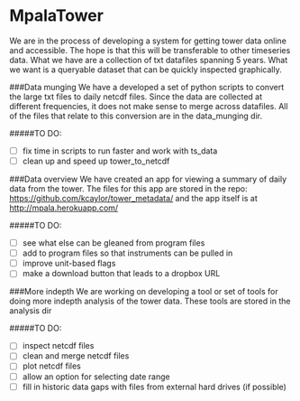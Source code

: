 MpalaTower
==========
We are in the process of developing a system for getting tower data online and accessible. The hope is that this will be transferable to other timeseries data. What we have are a collection of txt datafiles spanning 5 years. What we want is a queryable dataset that can be quickly inspected graphically. 


###Data munging
We have a developed a set of python scripts to convert the large txt files to daily netcdf files. Since the data are collected at different frequencies, it does not make sense to merge across datafiles. All of the files that relate to this conversion are in the data_munging dir.

#####TO DO:
- [ ] fix time in scripts to run faster and work with ts_data
- [ ] clean up and speed up tower\_to\_netcdf

###Data overview
We have created an app for viewing a summary of daily data from the tower. The files for this app are stored in the repo: https://github.com/kcaylor/tower_metadata/ and the app itself is at http://mpala.herokuapp.com/

#####TO DO:
- [ ] see what else can be gleaned from program files
- [ ] add to program files so that instruments can be pulled in
- [ ] improve unit-based flags
- [ ] make a download button that leads to a dropbox URL

###More indepth
We are working on developing a tool or set of tools for doing more indepth analysis of the tower data. These tools are stored in the analysis dir

#####TO DO:
- [ ] inspect netcdf files
- [ ] clean and merge netcdf files
- [ ] plot netcdf files
- [ ] allow an option for selecting date range
- [ ] fill in historic data gaps with files from external hard drives (if possible)
